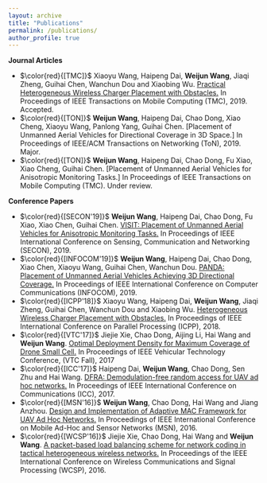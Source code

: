 ```yaml
---
layout: archive
title: "Publications"
permalink: /publications/
author_profile: true
---
```


**Journal Articles**
* $\color{red}{[TMC]}$ Xiaoyu Wang, Haipeng Dai, **Weijun Wang**, Jiaqi Zheng, Guihai Chen, Wanchun Dou and Xiaobing Wu. [Practical Heterogeneous Wireless Charger Placement with Obstacles.](http://weijunalexwang.github.io/files/PHWCPO.pdf) In Proceedings of IEEE Transactions on Mobile Computing (TMC), 2019. Accepted.
* $\color{red}{[TON]}$ **Weijun Wang**, Haipeng Dai, Chao Dong, Xiao Cheng, Xiaoyu Wang, Panlong Yang, Guihai Chen. [Placement of Unmanned Aerial Vehicles for Directional Coverage in 3D Space.] In Proceedings of IEEE/ACM Transactions on Networking (ToN), 2019. Major.
* $\color{red}{[TON]}$ **Weijun Wang**, Haipeng Dai, Chao Dong, Fu Xiao, Xiao Cheng, Guihai Chen. [Placement of Unmanned Aerial Vehicles for Anisotropic Monitoring Tasks.] In Proceedings of IEEE Transactions on Mobile Computing (TMC). Under review.

**Conference Papers**

* $\color{red}{[SECON'19]}$ **Weijun Wang**, Haipeng Dai, Chao Dong, Fu Xiao, Xiao Chen, Guihai Chen. [VISIT: Placement of Unmanned Aerial Vehicles for Anisotropic Monitoring Tasks.](http://weijunalexwang.github.io/files/VISIT2019.pdf) In Proceedings of IEEE International Conference on Sensing, Communication and Networking (SECON), 2019.
* $\color{red}{[INFOCOM'19]}$ **Weijun Wang**, Haipeng Dai, Chao Dong, Xiao Chen, Xiaoyu Wang, Guihai Chen, Wanchun Dou. [PANDA: Placement of Unmanned Aerial Vehicles Achieving 3D Directional Coverage.](http://weijunalexwang.github.io/files/08737545.pdf) In Proceedings of IEEE International Conference on Computer Communications (INFOCOM), 2019.
* $\color{red}{[ICPP'18]}$ Xiaoyu Wang, Haipeng Dai, **Weijun Wang**, Jiaqi Zheng, Guihai Chen, Wanchun Dou and Xiaobing Wu. [Heterogeneous Wireless Charger Placement with Obstacles.](http://weijunalexwang.github.io/files/08714083.pdf) In Proceedings of IEEE International Conference on Parallel Processing (ICPP), 2018.
* $\color{red}{[VTC'17]}$ Jiejie Xie, Chao Dong, Aijing Li, Hai Wang and **Weijun Wang**. [Optimal Deployment Density for Maximum Coverage of Drone Small Cell.](http://weijunalexwang.github.io/files/08288313.pdf) In Proceedings of IEEE Vehicular Technology Conference, (VTC Fall), 2017
* $\color{red}{[ICC'17]}$ Haipeng Dai, **Weijun Wang**, Chao Dong, Sen Zhu and Hai Wang. [DFRA: Demodulation-free random access for UAV ad hoc networks.](http://weijunalexwang.github.io/files/07997364.pdf) In Proceedings of IEEE International Conference on Communications (ICC), 2017.
* $\color{red}{[MSN'16]}$ **Weijun Wang**, Chao Dong, Hai Wang and Jiang Anzhou. [Design and Implementation of Adaptive MAC Framework for UAV Ad Hoc Networks.](http://weijunalexwang.github.io/files/07950233.pdf) In Proceedings of IEEE International Conference on Mobile Ad-Hoc and Sensor Networks (MSN), 2016.
* $\color{red}{[WCSP'16]}$ Jiejie Xie, Chao Dong, Hai Wang and **Weijun Wang**. [A packet-based load balancing scheme for network coding in tactical heterogeneous wireless networks.](http://weijunalexwang.github.io/files/07752659.pdf) In Proceedings of the IEEE International Conference on Wireless Communications and Signal Processing (WCSP), 2016.

